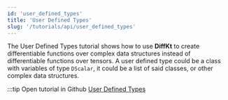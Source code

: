 ```yaml
---
id: 'user_defined_types'
title: 'User Defined Types'
slug: '/tutorials/api/user_defined_types'
---
```

The User Defined Types tutorial shows how to use **DiffKt** to create differentiable functions over 
complex data structures instead of differentiable functions over tensors. A user defined type could be 
a class with variables of type `DScalar`, it could be a list of said classes, or other complex data structures. 


:::tip Open tutorial in Github
[User Defined Types](https://github.com/facebookresearch/diffkt.preopn/blob/main/tutorials/user_defined_types.ipynb)